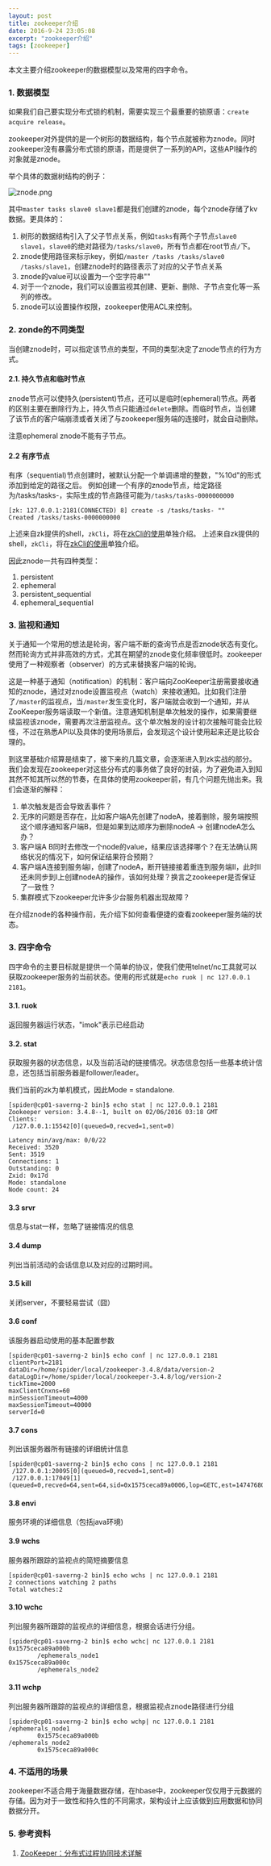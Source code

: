 ```yaml
---
layout: post
title: zookeeper介绍
date: 2016-9-24 23:05:08
excerpt: "zookeeper介绍"
tags: [zookeeper]
---
```


本文主要介绍zookeeper的数据模型以及常用的四字命令。

<!--more-->

### 1. 数据模型

如果我们自己要实现分布式锁的机制，需要实现三个最重要的锁原语：`create acquire release`。

zookeeper对外提供的是一个树形的数据结构，每个节点就被称为znode。同时zookeeper没有暴露分布式锁的原语，而是提供了一系列的API，这些API操作的对象就是znode。

举个具体的数据树结构的例子：

![znode.png](/assets/images/znode.png)

其中`master tasks slave0 slave1`都是我们创建的znode，每个znode存储了kv数据。更具体的：

1. 树形的数据结构引入了父子节点关系，例如`tasks`有两个子节点`slave0 slave1`，`slave0`的绝对路径为`/tasks/slave0`，所有节点都在root节点`/`下。  
2. znode使用路径来标示key，例如`/master /tasks /tasks/slave0 /tasks/slave1`，创建znode时的路径表示了对应的父子节点关系  
3. znode的value可以设置为一个空字符串""  
4. 对于一个znode，我们可以设置监视其创建、更新、删除、子节点变化等一系列的修改。  
5. znode可以设置操作权限，zookeeper使用ACL来控制。

### 2. zonde的不同类型

当创建znode时，可以指定该节点的类型，不同的类型决定了znode节点的行为方式。

#### 2.1. 持久节点和临时节点

znode节点可以使持久(persistent)节点，还可以是临时(ephemeral)节点。两者的区别主要在删除行为上，持久节点只能通过`delete`删除。而临时节点，当创建了该节点的客户端崩溃或者关闭了与zookeeper服务端的连接时，就会自动删除。

注意ephemeral znode不能有子节点。

#### 2.2 有序节点

有序（sequential)节点创建时，被默认分配一个单调递增的整数，"%10d"的形式添加到给定的路径之后。
例如创建一个有序的znode节点，给定路径为/tasks/tasks-，实际生成的节点路径可能为`/tasks/tasks-0000000000`

```
[zk: 127.0.0.1:2181(CONNECTED) 8] create -s /tasks/tasks- ""
Created /tasks/tasks-0000000000
```

上述来自zk提供的shell，`zkCli`，将在[zkCli的使用](http://izualzhy/2016/09/24/zkcli-introduction)单独介绍。
上述来自zk提供的shell，`zkCli`，将在[zkCli的使用](http://izualzhy/2016/09/24/zkcli-introduction)单独介绍。

因此znode一共有四种类型：

1. persistent  
2. ephemeral  
3. persistent_sequential  
4. ephemeral_sequential  

### 3. 监视和通知

关于通知一个常用的想法是轮询，客户端不断的查询节点是否znode状态有变化。然而轮询方式并非高效的方式，尤其在期望的znode变化频率很低时。zookeeper使用了一种观察者（observer）的方式来替换客户端的轮询。

这是一种基于通知（notification）的机制：客户端向ZooKeeper注册需要接收通知的znode，通过对znode设置监视点（watch）来接收通知。比如我们注册了`/master`的监视点，当`/master`发生变化时，客户端就会收到一个通知，并从ZooKeeper服务端读取一个新值。注意通知机制是单次触发的操作，如果需要继续监视该znode，需要再次注册监视点。这个单次触发的设计初次接触可能会比较怪，不过在熟悉API以及具体的使用场景后，会发现这个设计使用起来还是比较合理的。

到这里基础介绍算是结束了，接下来的几篇文章，会逐渐进入到zk实战的部分。我们会发现在zookeeper对这些分布式的事务做了良好的封装，为了避免进入到知其然不知其所以然的节奏，在具体的使用zookeeper前，有几个问题先抛出来。我们会逐渐的解释：

1. 单次触发是否会导致丢事件？  
2. 无序的问题是否存在，比如客户端A先创建了nodeA，接着删除，服务端按照这个顺序通知客户端B，但是如果到达顺序为删除nodeA -> 创建nodeA怎么办？  
3. 客户端A B同时去修改一个node的value，结果应该选择哪个？在无法确认网络状况的情况下，如何保证结果符合预期？  
4. 客户端A连接到服务端I，创建了nodeA，断开链接接着重连到服务端II，此时II还未同步到I上创建nodeA的操作，该如何处理？换言之zookeeper是否保证了一致性？  
5. 集群模式下zookeeper允许多少台服务机器出现故障？  

在介绍znode的各种操作前，先介绍下如何查看便捷的查看zookeeper服务端的状态。

### 3. 四字命令

四字命令的主要目标就是提供一个简单的协议，使我们使用telnet/nc工具就可以获取zookeeper服务的当前状态。使用的形式就是`echo ruok | nc 127.0.0.1 2181`。

#### 3.1. ruok

返回服务器运行状态，"imok"表示已经启动

#### 3.2. stat

获取服务器的状态信息，以及当前活动的链接情况。状态信息包括一些基本统计信息，还包括当前服务器是follower/leader。

我们当前的zk为单机模式，因此Mode = standalone.

```
[spider@cp01-saverng-2 bin]$ echo stat | nc 127.0.0.1 2181
Zookeeper version: 3.4.8--1, built on 02/06/2016 03:18 GMT
Clients:
 /127.0.0.1:15542[0](queued=0,recved=1,sent=0)

Latency min/avg/max: 0/0/22
Received: 3520
Sent: 3519
Connections: 1
Outstanding: 0
Zxid: 0x17d
Mode: standalone
Node count: 24
```

#### 3.3 srvr

信息与stat一样，忽略了链接情况的信息

#### 3.4 dump

列出当前活动的会话信息以及对应的过期时间。

#### 3.5 kill

关闭server，不要轻易尝试（囧）

#### 3.6 conf

该服务器启动使用的基本配置参数

```
[spider@cp01-saverng-2 bin]$ echo conf | nc 127.0.0.1 2181
clientPort=2181
dataDir=/home/spider/local/zookeeper-3.4.8/data/version-2
dataLogDir=/home/spider/local/zookeeper-3.4.8/log/version-2
tickTime=2000
maxClientCnxns=60
minSessionTimeout=4000
maxSessionTimeout=40000
serverId=0
```

#### 3.7 cons

列出该服务器所有链接的详细统计信息

```
[spider@cp01-saverng-2 bin]$ echo cons | nc 127.0.0.1 2181
 /127.0.0.1:20095[0](queued=0,recved=1,sent=0)
 /127.0.0.1:17049[1](queued=0,recved=64,sent=64,sid=0x1575ceca89a0006,lop=GETC,est=1474768042776,to=30000,lcxid=0x5,lzxid=0x186,lresp=1474768637650,llat=1,minlat=0,avglat=0,maxlat=2)
```

#### 3.8 envi

服务环境的详细信息（包括java环境)

#### 3.9 wchs

服务器所跟踪的监视点的简短摘要信息

```
[spider@cp01-saverng-2 bin]$ echo wchs | nc 127.0.0.1 2181
2 connections watching 2 paths
Total watches:2
```

#### 3.10 wchc

列出服务器所跟踪的监视点的详细信息，根据会话进行分组。

```
[spider@cp01-saverng-2 bin]$ echo wchc| nc 127.0.0.1 2181
0x1575ceca89a000b
        /ephemerals_node1
0x1575ceca89a000c
        /ephemerals_node2
```

#### 3.11 wchp

列出服务器所跟踪的监视点的详细信息，根据监视点znode路径进行分组

```
[spider@cp01-saverng-2 bin]$ echo wchp| nc 127.0.0.1 2181
/ephemerals_node1
        0x1575ceca89a000b
/ephemerals_node2
        0x1575ceca89a000c
```

### 4. 不适用的场景

zookeeper不适合用于海量数据存储，在hbase中，zookeeper仅仅用于元数据的存储。因为对于一致性和持久性的不同需求，架构设计上应该做到应用数据和协同数据分开。

### 5. 参考资料
1. [ZooKeeper：分布式过程协同技术详解](http://www.duokan.com/book/106575)